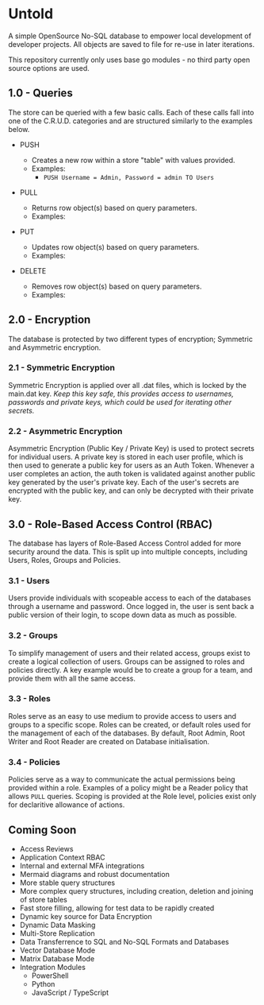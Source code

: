 # Untold
A simple OpenSource No-SQL database to empower local development of developer projects. All objects are saved to file for re-use in later iterations.

This repository currently only uses base go modules - no third party open source options are used. 

## 1.0 - Queries
The store can be queried with a few basic calls. Each of these calls fall into one of the C.R.U.D. categories and are structured similarly to the examples below.

- PUSH
    - Creates a new row within a store "table" with values provided.
    - Examples:
        - ``` PUSH Username = Admin, Password = admin TO Users ```

- PULL
    - Returns row object(s) based on query parameters.
    - Examples:

- PUT
    - Updates row object(s) based on query parameters.
    - Examples:

- DELETE
    - Removes row object(s) based on query parameters.
    - Examples:

## 2.0 - Encryption
The database is protected by two different types of encryption; Symmetric and Asymmetric encryption.

### 2.1 - Symmetric Encryption 
Symmetric Encryption is applied over all .dat files, which is locked by the main.dat key. *Keep this key safe, this provides access to usernames, passwords and private keys, which could be used for iterating other secrets.*

### 2.2 - Asymmetric Encryption
Asymmetric Encryption (Public Key / Private Key) is used to protect secrets for individual users. A private key is stored in each user profile, which is then used to generate a public key for users as an Auth Token. Whenever a user completes an action, the auth token is validated against another public key generated by the user's private key. Each of the user's secrets are encrypted with the public key, and can only be decrypted with their private key.

## 3.0 - Role-Based Access Control (RBAC)
The database has layers of Role-Based Access Control added for more security around the data. This is split up into multiple concepts, including Users, Roles, Groups and Policies.

### 3.1 - Users
Users provide individuals with scopeable access to each of the databases through a username and password. Once logged in, the user is sent back a public version of their login, to scope down data as much as possible. 

### 3.2 - Groups
To simplify management of users and their related access, groups exist to create a logical collection of users. Groups can be assigned to roles and policies directly. A key example would be to create a group for a team, and provide them with all the same access. 

### 3.3 - Roles
Roles serve as an easy to use medium to provide access to users and groups to a specific scope. Roles can be created, or default roles used for the management of each of the databases. By default, Root Admin, Root Writer and Root Reader are created on Database initialisation. 

### 3.4 - Policies
Policies serve as a way to communicate the actual permissions being provided within a role. Examples of a policy might be a Reader policy that allows ```PULL``` queries. Scoping is provided at the Role level, policies exist only for declaritive allowance of actions.

## Coming Soon
- Access Reviews
- Application Context RBAC
- Internal and external MFA integrations
- Mermaid diagrams and robust documentation
- More stable query structures
- More complex query structures, including creation, deletion and joining of store tables
- Fast store filling, allowing for test data to be rapidly created
- Dynamic key source for Data Encryption
- Dynamic Data Masking
- Multi-Store Replication
- Data Transferrence to SQL and No-SQL Formats and Databases
- Vector Database Mode
- Matrix Database Mode
- Integration Modules
    - PowerShell
    - Python
    - JavaScript / TypeScript